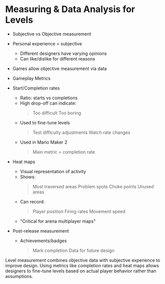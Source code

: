 # Measuring & Data Analysis for Levels

* Subjective vs Objective measurement
 * Personal experience = subjective
   - Different designers have varying opinions
   - Can like/dislike for different reasons
 * Games allow objective measurement via data

* Gameplay Metrics
 * Start/Completion rates
   - Ratio: starts vs completions
   - High drop-off can indicate:
     > Too difficult
     > Too boring
   - Used to fine-tune levels
     > Test difficulty adjustments
     > Watch rate changes
   - Used in Mario Maker 2
     > Main metric = completion rate

 * Heat maps
   - Visual representation of activity
   - Shows:
     > Most traversed areas
     > Problem spots
     > Choke points
     > Unused areas
   - Can record:
     > Player position
     > Firing rates
     > Movement speed
   - "Critical for arena multiplayer maps"

 * Post-release measurement
   - Achievements/badges
     > Mark completion
     > Data for future design

Level measurement combines objective data with subjective experience to improve design. Using metrics like completion rates and heat maps allows designers to fine-tune levels based on actual player behavior rather than assumptions.